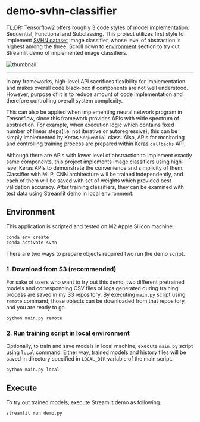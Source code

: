 # demo-svhn-classifier

TL;DR: Tensorflow2 offers roughly 3 code styles of model implementation: Sequential, Functional and Subclassing. This project utilizes first style to implement [SVHN dataset](http://ufldl.stanford.edu/housenumbers/) image classifier, whose level of abstraction is highest among the three. Scroll down to [environment](#environment) section to try out Streamlit demo of implemented image classifiers.

![thumbnail](https://raw.githubusercontent.com/sunsikim/demo-svhn-classifier/master/thumbnail.png "Main page of SVHN classifier demo")

--- 

In any frameworks, high-level API sacrifices flexibility for implementation and makes overall code black-box if components are not well understood. However, purpose of it is to reduce amount of code implementation and therefore controlling overall system complexity. 

This can also be applied when implementing neural network program in Tensorflow, since this framework provides APIs with wide spectrum of abstraction. For example, when execution logic which contains fixed number of linear steps(i.e. not iterative or autoregressive), this can be simply implemented by Keras `Sequential` class. Also, APIs for monitoring and controlling training process are prepared within Keras `callbacks` API. 

Although there are APIs with lower level of abstraction to implement exactly same components, this project implements image classifiers using high-level Keras APIs to demonstrate the convenience and simplicity of them. Classifier with MLP, CNN architecture will be trained independently, and each of them will be saved with set of weights which provided best validation accuracy. After training classifiers, they can be examined with test data using Streamlit demo in local environment.

## Environment

This application is scripted and tested on M2 Apple Silicon machine.

```shell
conda env create
conda activate svhn
```

There are two ways to prepare objects required two run the demo script.

### 1. Download from S3 (recommended)

For sake of users who want to try out this demo, two different pretrained models and corresponding CSV files of logs generated during training process are saved in my S3 repository. By executing `main.py` script using `remote` command, those objects can be downloaded from that repository, and you are ready to go.

```shell
python main.py remote
```

### 2. Run training script in local environment

Optionally, to train and save models in local machine, execute `main.py` script using `local` command. Either way, trained models and history files will be saved in directory specified in `LOCAL_DIR` variable of the main script.

```shell
python main.py local
```

## Execute

To try out trained models, execute Streamlit demo as following.

```shell
streamlit run demo.py
```